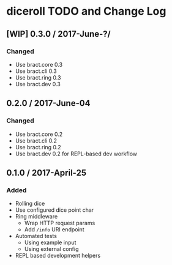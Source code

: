 # diceroll TODO and Change Log


## [WIP] 0.3.0 / 2017-June-?/
### Changed
- Use bract.core 0.3
- Use bract.cli  0.3
- Use bract.ring 0.3
- Use bract.dev  0.3


## 0.2.0 / 2017-June-04
### Changed
- Use bract.core 0.2
- Use bract.cli  0.2
- Use bract.ring 0.2
- Use bract.dev  0.2 for REPL-based dev workflow


## 0.1.0 / 2017-April-25
### Added
- Rolling dice
- Use configured dice point char
- Ring middleware
  - Wrap HTTP request params
  - Add `/info` URI endpoint
- Automated tests
  - Using example input
  - Using external config
- REPL based development helpers
